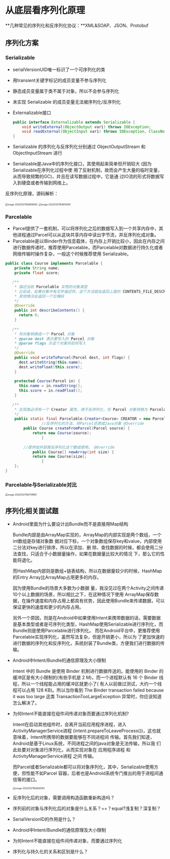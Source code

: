 # 从底层看序列化原理

**几种常见的序列化和反序列化协议：**XML&SOAP、JSON、Protobuf

## 序列化方案

### Serializable

- serialVersionUID唯一标识了一个可序列化的类

- 用transient关键字标记的成员变量不参与序列化

- 静态成员变量属于类不属于对象，所以不会参与序列化

- 未实现 Serializable 的成员变量无法被序列化/反序列化

- Externalizable接口

  ```java
  public interface Externalizable extends Serializable {
      void writeExternal(ObjectOutput var1) throws IOException;
      void readExternal(ObjectInput var1) throws IOException, ClassNotFoundException;
  }
  ```

- Serializable 的序列化与反序列化分别通过 ObjectOutputStream 和 ObjectInputStream 进行

- Serializable是Java中的序列化接口，其使用起来简单但开销较大 (因为Serializable在序列化过程中使 用了反射机制，故而会产生大量的临时变量，从而导致频繁的GC)，并且在读写数据过程中，它是通 过IO流的形式将数据写入到硬盘或者传输到网络上。

反序列化原理，源码解析：

<img src="017_IO之从底层看序列化原理.assets/image-20220321164658063.png" alt="image-20220321164658063" style="zoom:50%;" />

<img src="017_IO之从底层看序列化原理.assets/image-20220321164614450.png" alt="image-20220321164614450" style="zoom:50%;" />

### Parcelable

- Parcel提供了一套机制，可以将序列化之后的数据写入到一个共享内存中，其他进程通过Parcel可以从这块共享内存中读出字节流，并反序列化成对象。
- Parcelable是以IBinder作为信息载体，在内存上开销比较小，因此在内存之间进行数据传递时，推荐使用Parcelable，而Parcelable对数据进行持久化或者网络传输时操作复杂，一般这个时候推荐使用 Serializable。

```java
public class Course implements Parcelable {
    private String name;
    private float score;

   /**
    * 描述当前 Parcelable 实例的对象类型
    * 比如说，如果对象中有文件描述符，这个方法就会返回上面的 CONTENTS_FILE_DESCRIPTOR
    * 其他情况会返回一个位掩码 
    */
    @Override
  	public int describeContents() {
      return 0;
    }
  
   /**
    * 将对象转换成一个 Parcel 对象
    * @param dest 表示要写入的 Parcel 对象 
    * @param flags 示这个对象将如何写入
    */
    @Override
    public void writeToParcel(Parcel dest, int flags) {
      dest.writeString(this.name);
      dest.writeFloat(this.score);
    }
  
    protected Course(Parcel in) {
      this.name = in.readString();
      this.score = in.readFloat();
    }
  
   /**
    * 实现类必须有一个 Creator 属性，用于反序列化，将 Parcel 对象转换为 Parcelable
    */
    public static final Parcelable.Creator<Course> CREATOR = new Parcelable.Creator<Course>() {
				//反序列化的方法，将Parcel还原成Java对象 @Override
        public Course createFromParcel(Parcel source) {
            return new Course(source);
				}
				
      	//提供给外部类反序列化这个数组使用。 @Override
		    public Course[] newArray(int size) {
            return new Course[size];
				} 
    };
}
```

### Parcelable与Serializable对比

<img src="017_IO之从底层看序列化原理.assets/image-20220321164739651.png" alt="image-20220321164739651" style="zoom:50%;" />

## 序列化相关面试题

- Android里面为什么要设计出Bundle而不是直接用Map结构

  Bundle内部是由ArrayMap实现的，ArrayMap的内部实现是两个数组，一个int数组是存储对象数 据对应下标，一个对象数组保存key和value，内部使用二分法对key进行排序，所以在添加、删 除、查找数据的时候，都会使用二分法查找，只适合于小数据量操作，如果在数据量比较大的情况 下，那么它的性能将退化。

  而HashMap内部则是数组+链表结构，所以在数据量较少的时候，HashMap的Entry Array比ArrayMap占用更多的内存。

  因为使用Bundle的场景大多数为小数据 量，我没见过在两个Activity之间传递10个以上数据的场景，所以相比之下，在这种情况下使用 ArrayMap保存数据，在操作速度和内存占用上都具有优势，因此使用Bundle来传递数据，可以保证更快的速度和更少的内存占用。

  另外一个原因，则是在Android中如果使用Intent来携带数据的话，需要数据是基本类型或者是可序列化类型，HashMap使用Serializable进行序列化，而Bundle则是使用Parcelable进行序列化。 而在Android平台中，更推荐使用Parcelable实现序列化，虽然写法复杂，但是开销更小，所以为 了更加快速的进行数据的序列化和反序列化，系统封装了Bundle类，方便我们进行数据的传输。

- Android中Intent/Bundle的通信原理及大小限制

  Intent 中的 Bundle 是使用 Binder 机制进行数据传送的。能使用的 Binder 的缓冲区是有大小限制的(有些手机是 2 M)，而一个进程默认有 16 个 Binder 线程，所以一个线程能占用的缓冲区就更小了( 有人以前做过测试，大约一个线程可以占用 128 KB)。所以当你看到 The Binder transaction failed because it was too large 这类 TransactionTooLargeException 异常时，你应该知道怎么解决了。

- 为何Intent不能直接在组件间传递对象而要通过序列化机制?

  Intent在启动其他组件时，会离开当前应用程序进程，进入ActivityManagerService进程 (intent.prepareToLeaveProcess())，这也就意味着，Intent所携带的数据要能够在不同进程间 传输。首先我们知道，Android是基于Linux系统，不同进程之间的java对象是无法传输，所以我 们此处要对对象进行序列化，从而实现对象在 应用程序进程 和 ActivityManagerService进程 之间 传输。

  而Parcel或者Serializable都可以将对象序列化，其中，Serializable使用方便，但性能不如Parcel 容器，后者也是Android系统专门推出的用于进程间通信等的接口。

  <img src="017_IO之从底层看序列化原理.assets/image-20220321164926193.png" alt="image-20220321164926193" style="zoom:50%;" />

- 反序列化后的对象，需要调用构造函数重新构造吗？
- 序列前的对象与序列化后的对象是什么关系？==？equal?浅复制？深复制？
- SerialVersionID的作用是什么？
- Android中Intent/Bundle的通信原理及大小限制
- 为何Intent不能直接在组件间传递对象，而要通过序列化
- 序列化与持久化的关系和区别是什么？
